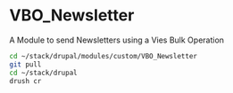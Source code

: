 # VBO_Newsletter
A Module to send Newsletters using a Vies Bulk Operation

```bash
cd ~/stack/drupal/modules/custom/VBO_Newsletter
git pull
cd ~/stack/drupal
drush cr
```

